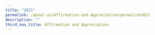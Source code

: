```yaml
---
title: "2021"
permalink: /about-us/Affirmation-and-Appreciation/permalink2021
description: ""
third_nav_title: Affirmation and Appreciation
---
```

